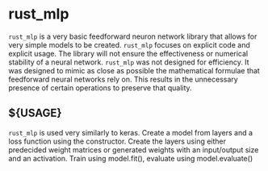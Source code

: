# rust_mlp

```rust_mlp``` is a very basic feedforward neuron network library that allows for very simple models to be created. ```rust_mlp``` focuses on explicit code and explicit usage. The library will not ensure the effectiveness or numerical stability of a neural network. ```rust_mlp``` was not designed for efficiency. It was designed to mimic as close as possible the mathematical formulae that feedforward neural networks rely on. This results in the unnecessary presence of certain operations to preserve that quality.

## ${USAGE}
```rust_mlp``` is used very similarly to keras. Create a model from layers and a loss function using the constructor. Create the layers using either predecided weight matrices or generated weights with an input/output size and an activation. Train using model.fit(), evaluate using model.evaluate()
